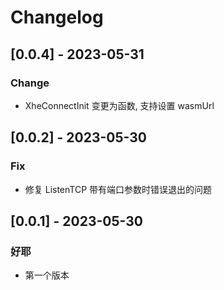 # Changelog

## [0.0.4] - 2023-05-31

### Change

- XheConnectInit 变更为函数, 支持设置 wasmUrl

## [0.0.2] - 2023-05-30

### Fix

- 修复 ListenTCP 带有端口参数时错误退出的问题

## [0.0.1] - 2023-05-30

### 好耶

- 第一个版本
